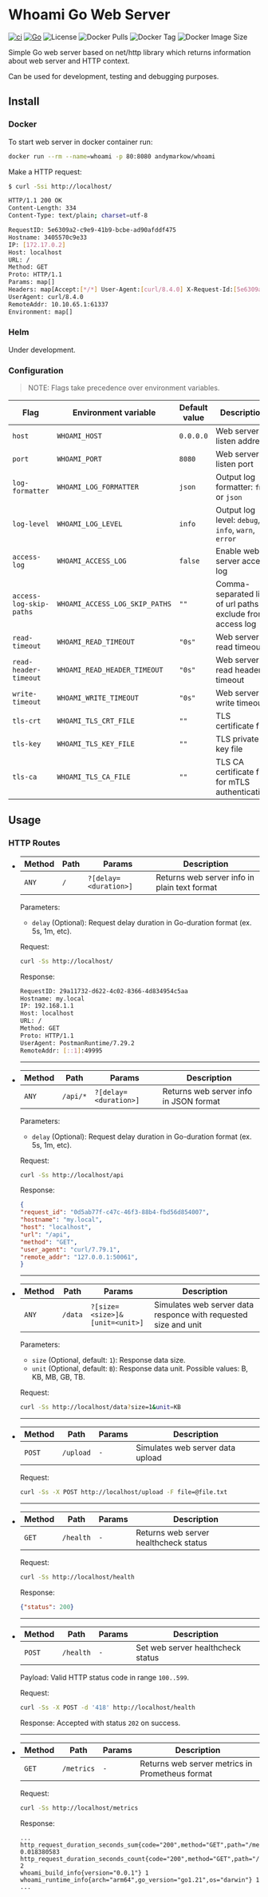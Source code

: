 # Whoami Go Web Server

[![ci](https://github.com/andymarkow/whoami/actions/workflows/ci.yml/badge.svg)](https://github.com/andymarkow/whoami/actions/workflows/ci.yml)
[![Go](https://img.shields.io/static/v1?label=go&message=v1.21%2b&color=blue&logo=go)](#)
![License](https://img.shields.io/github/license/andymarkow/whoami)
![Docker Pulls](https://img.shields.io/docker/pulls/andymarkow/whoami)
![Docker Tag](https://img.shields.io/docker/v/andymarkow/whoami?label=docker%20tag)
![Docker Image Size](https://img.shields.io/docker/image-size/andymarkow/whoami/latest)
<!-- ![Release](https://img.shields.io/github/v/release/andymarkow/whoami?display_name=release&include_prereleases&sort=date) -->

Simple Go web server based on net/http library which returns information about web server and HTTP context.

Can be used for development, testing and debugging purposes.


## Install

### Docker

To start web server in docker container run:
```bash
docker run --rm --name=whoami -p 80:8080 andymarkow/whoami
```

Make a HTTP request:
```bash
$ curl -Ssi http://localhost/

HTTP/1.1 200 OK
Content-Length: 334
Content-Type: text/plain; charset=utf-8

RequestID: 5e6309a2-c9e9-41b9-bcbe-ad90afddf475
Hostname: 3405570c9e33
IP: [172.17.0.2]
Host: localhost
URL: /
Method: GET
Proto: HTTP/1.1
Params: map[]
Headers: map[Accept:[*/*] User-Agent:[curl/8.4.0] X-Request-Id:[5e6309a2-c9e9-41b9-bcbe-ad90afddf475]]
UserAgent: curl/8.4.0
RemoteAddr: 10.10.65.1:61337
Environment: map[]
```


### Helm

Under development.


### Configuration

> NOTE: Flags take precedence over environment variables.

| Flag | Environment variable | Default value | Description |
| --- | --- | --- | --- |
| `host` | `WHOAMI_HOST` | `0.0.0.0` | Web server listen address |
| `port` | `WHOAMI_PORT` | `8080` | Web server listen port |
| `log-formatter` | `WHOAMI_LOG_FORMATTER` | `json` | Output log formatter: `fmt` or `json` |
| `log-level` | `WHOAMI_LOG_LEVEL` | `info` | Output log level: `debug`, `info`, `warn`, `error` |
| `access-log` | `WHOAMI_ACCESS_LOG` | `false` | Enable web server access log |
| `access-log-skip-paths` | `WHOAMI_ACCESS_LOG_SKIP_PATHS` | `""` | Comma-separated list of url paths to exclude from access log |
| `read-timeout` | `WHOAMI_READ_TIMEOUT` | `"0s"` | Web server read timeout |
| `read-header-timeout` | `WHOAMI_READ_HEADER_TIMEOUT` | `"0s"` | Web server read header timeout |
| `write-timeout` | `WHOAMI_WRITE_TIMEOUT` | `"0s"` | Web server write timeout |
| `tls-crt` | `WHOAMI_TLS_CRT_FILE` | `""` | TLS certificate file |
| `tls-key` | `WHOAMI_TLS_KEY_FILE` | `""` | TLS private key file |
| `tls-ca` | `WHOAMI_TLS_CA_FILE` | `""` | TLS CA certificate file for mTLS authentication |


## Usage

### HTTP Routes

- | Method | Path | Params | Description |
  | --- | --- | --- | --- |
  | `ANY` | `/` | `?[delay=<duration>]` | Returns web server info in plain text format |

  Parameters:
  - `delay` (Optional): Request delay duration in Go-duration format (ex. 5s, 1m, etc).

  Request:
  ```bash
  curl -Ss http://localhost/
  ```

	Response:
	```bash
	RequestID: 29a11732-d622-4c02-8366-4d834954c5aa
	Hostname: my.local
	IP: 192.168.1.1
	Host: localhost
	URL: /
	Method: GET
	Proto: HTTP/1.1
	UserAgent: PostmanRuntime/7.29.2
	RemoteAddr: [::1]:49995
	```
  ---


- | Method | Path | Params | Description |
  | --- | --- | --- | --- |
  | `ANY` | `/api/*` | `?[delay=<duration>]` | Returns web server info in JSON format |

  Parameters:
  - `delay` (Optional): Request delay duration in Go-duration format (ex. 5s, 1m, etc).

  Request:
  ```bash
  curl -Ss http://localhost/api
  ```

	Response:
	```json
  {
    "request_id": "0d5ab77f-c47c-46f3-88b4-fbd56d854007",
    "hostname": "my.local",
    "host": "localhost",
    "url": "/api",
    "method": "GET",
    "user_agent": "curl/7.79.1",
    "remote_addr": "127.0.0.1:50061",
  }
	```
  ---


- | Method | Path | Params | Description |
  | --- | --- | --- | --- |
  | `ANY` | `/data` | `?[size=<size>]&[unit=<unit>]` | Simulates web server data responce with requested size and unit |

  Parameters:
  - `size` (Optional, default: `1`): Response data size.
  - `unit` (Optional, default: `B`): Response data unit. Possible values: B, KB, MB, GB, TB.

  Request:
  ```bash
  curl -Ss http://localhost/data?size=1&unit=KB
  ```
  ---


- | Method | Path | Params | Description |
  | --- | --- | --- | --- |
  | `POST` | `/upload` | `-` | Simulates web server data upload |

  Request:
  ```bash
  curl -Ss -X POST http://localhost/upload -F file=@file.txt
  ```
  ---


- | Method | Path | Params | Description |
  | --- | --- | --- | --- |
  | `GET` | `/health` | `-` | Returns web server healthcheck status |
  
  Request:
  ```bash
  curl -Ss http://localhost/health
  ```

	Response:
	```json
  {"status": 200}
	```
  ---


- | Method | Path | Params | Description |
  | --- | --- | --- | --- |
  | `POST` | `/health` | `-` | Set web server healthcheck status |
  
  Payload: Valid HTTP status code in range `100..599`.

  Request:
  ```bash
  curl -Ss -X POST -d '418' http://localhost/health
  ```

	Response: Accepted with status `202` on success.
  
  ---


- | Method | Path | Params | Description |
  | --- | --- | --- | --- |
  | `GET` | `/metrics` | `-` | Returns web server metrics in Prometheus format |
  
  Request:
  ```bash
  curl -Ss http://localhost/metrics
  ```

	Response:
	```
  ...
  http_request_duration_seconds_sum{code="200",method="GET",path="/metrics",service=""} 0.018380583
  http_request_duration_seconds_count{code="200",method="GET",path="/metrics",service=""} 2
  whoami_build_info{version="0.0.1"} 1
  whoami_runtime_info{arch="arm64",go_version="go1.21",os="darwin"} 1
  ...
	```
